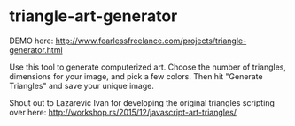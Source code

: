 # triangle-art-generator
DEMO here: http://www.fearlessfreelance.com/projects/triangle-generator.html

Use this tool to generate computerized art. Choose the number of triangles, dimensions for your image, and pick a few colors. Then hit "Generate Triangles" and save your unique image.

Shout out to Lazarevic Ivan for developing the original triangles scripting over here: http://workshop.rs/2015/12/javascript-art-triangles/
